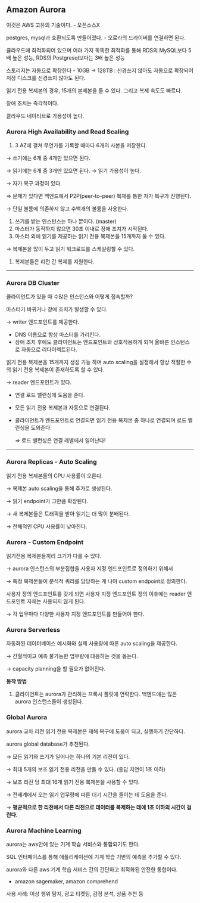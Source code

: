 ## Amazon Aurora

이것은 AWS 고유의 기술이다. - 오픈소스X

postgres, mysql과 호환되도록 만들어졌다. - 오로라의 드라이버를 연결하면 된다.

클라우드에 최적화되어 있으며 여러 가지 똑똑한 최적화를 통해 RDS의 MySQL보다 5배 높은 성능, RDS의 Postgresql보다는 3배 높은 성능

스토리지는 자동으로 확장한다 -  10GB → 128TB : 신경쓰지 않아도 자동으로 확장되어 저장 디스크를 신경쓰지 않아도 된다.

읽기 전용 복제본의 경우, 15개의 본제본을 들 수 있다. 그리고 복제 속도도 빠르다.

장애 조치는 즉각적이다.

클라우드 네이티브로 가용성이 높다.

### Aurora High Availability and Read Scaling

1. 3 AZ에 걸쳐 무언가를 기록할 때마다 6개의 사본을 저장한다.

→ 쓰기에는 6개 중 4개만 있으면 된다.

→ 읽기에는 6개 중 3개만 있으면 된다. → 읽기 가용성이 높다.

→ 자가 복구 과정이 있다.

⇒ 문제가 있다면 백엔드에서 P2P(peer-to-peer) 복제를 통한 자가 복구가 진행된다.

→ 단일 볼륨에 의존하지 않고 수백개의 볼륨을 사용한다.

1. 쓰기를 받는 인스턴스는 하나 뿐이다. (master)
2. 마스터가 동작하지 않으면 30초 이내로 장애 조치가 시작된다.
3. 마스터 외에 읽기를 제공하는 읽기 전용 복제본을 15개까지 둘 수 있다.

→ 복제본을 많이 두고 읽기 워크로드를 스케일링할 수 있다.

1. 복제본들은 리전 간 복제를 지원한다.

---

### Aurora DB Cluster

클라이언트가 있을 때 수많은 인스턴스와 어떻게 접속할까?

마스터가 바뀌거나 장애 조치가 발생할 수 있다.

→ writer 엔드포인트를 제공한다.

- DNS 이름으로 항상 마스터를 가리킨다.
- 장애 조치 후에도 클라이언트는 엔드포인트와 상호작용하게 되며 올바른 인스턴스로 자동으로 리다이렉트된다.

읽기 전용 복제본을 15개까지 생성 가능 하며 auto scaling을 설정해서 항상 적절한 수의 읽기 전용 복제본이 존재하도록 할 수 있다.

→ reader 엔드포인트가 있다.

- 연결 로드 밸런싱에 도움을 준다.
- 모든 읽기 전용 복제본과 자동으로 연결된다.
- 클라이언트가 엔드포인트로 연결되면 읽기 전용 복제본 중 하나로 연결되며 로드 밸런싱을 도와준다.

  ⇒ 로드 밸런싱은 연결 레벨에서 일어난다!


---

### Aurora Replicas - Auto Scaling

읽기 전용 복제본들의 CPU 사용률이 오른다.

→ 복제본 auto scaling을 통해 추가로 생성된다.

→ 읽기 endpoint가 그만큼 확장된다.

→ 새 복제본들은 트래픽을 받아 읽기는 더 많이 분배된다.

→ 전체적인 CPU 사용률이 낮아진다.

### Aurora - Custom Endpoint

읽기전용 복제본들끼리 크기가 다를 수 있다.

→ aurora 인스턴스의 부분집합을 사용자 지정 엔드포인트로 정의하기 위해서

→ 특정 복제본들이 분석적 쿼리를 담당하는 게 나아 custom endpoint로 정의한다.

사용자 정의 엔드포인트를 갖게 되면 사용자 지정 엔드포인트 정의 이후에는 reader 엔드포인트 자체는 사용되지 않게 된다.

→ 각 업무마다 다양한 사용자 지정 엔드포인트를 만들어야 한다.

### Aurora Serverless

자동화된 데이터베이스 예시화와 실제 사용량에 따른 auto scaling을 제공한다.

→ 간헐적이고 예측 불가능한 업무량에 대응하는 것을 돕는다.

→ capacity planning을 할 필요가 없어진다.

**동작 방법**

1. 클라이언트는 aurora가 관리하는 프록시 플릿에 연락한다. 백엔드에는 많은 aurora 인스턴스들이 생성된다.

### Global Aurora

aurora 교차 리전 읽기 전용 복제본은 재해 복구에 도움이 되고, 실행하기 간단하다.

aurora global database가 추천된다.

→ 모든 읽기와 쓰기가 일어나는 하나의 기본 리전이 있다.

→ 최대 5개의 보조 읽기 전용 리전을 만들 수 있다. (응답 지연이 1초 이하)

→ 보조 리전 당 최대 16개 읽기 전용 복제본을 사용할 수 있다.

→ 전세계에서 오는 읽기 업무량에 따른 대기 시간을 줄이는 데 도움을 준다.

→ **평균적으로 한 리전에서 다른 리전으로 데이터를 복제하는 데에 1초 이하의 시간이 걸린다.**

### Aurora Machine Learning

aurora는 aws안에 있는 기계 학습 서비스와 통합되기도 한다.

SQL 인터페이스를 통해 애플리케이션에 기계 학습 기반의 예측을 추가할 수 있다.

aurora와 다른 aws 기계 학습 서비스 간의 간단하고 최적화된 안전한 통합이다.

- amazon sagemaker, amazon comprehend

사용 사례: 이상 행위 탐지, 광고 티켓팅, 감정 분석, 상품 추천 등